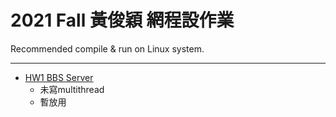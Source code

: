 # 2021 Fall 黃俊穎 網程設作業

Recommended compile & run on Linux system.

---

- [HW1 BBS Server](HW1)
  - 未寫multithread
  - 暫放用
